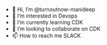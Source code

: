 - 👋 Hi, I’m @turnoutnow-manideep
- 👀 I’m interested in Devops
- 🌱 I’m currently learning CDK
- 💞️ I’m looking to collaborate on CDK
- 📫 How to reach me SLACK

<!---
turnoutnow-manideep/turnoutnow-manideep is a ✨ special ✨ repository because its `README.md` (this file) appears on your GitHub profile.
You can click the Preview link to take a look at your changes.
--->
